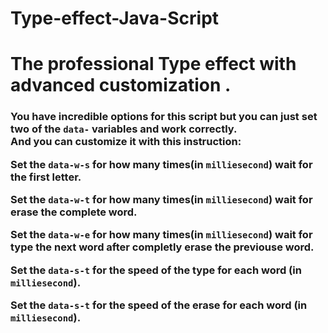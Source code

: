 # Type-effect-Java-Script
<h1>The professional Type effect with advanced customization .</h1>

<h3> You have incredible options for this script but you can just set two of the <code>data-</code> variables and work correctly.
<br>
And you can customize it with this instruction:
    
Set the <code>data-w-s</code> for how many times(in <code>milliesecond</code>) wait for the first letter.
<br>
    
Set the <code>data-w-t</code> for how many times(in <code>milliesecond</code>) wait for erase the complete word.
<br>

Set the <code>data-w-e</code> for how many times(in <code>milliesecond</code>) wait for type the next word after completly erase the previouse word.
<br>

Set the <code>data-s-t</code> for the speed of the type for each word (in <code>milliesecond</code>).
<br>
       
Set the <code>data-s-t</code> for the speed of the erase for each word (in <code>milliesecond</code>).
<br>
 </h3>
